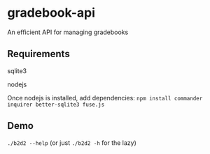 # gradebook-api
An efficient API for managing gradebooks

## Requirements
sqlite3

nodejs

Once nodejs is installed, add dependencies: `npm install commander inquirer better-sqlite3 fuse.js`

## Demo
`./b2d2 --help` (or just `./b2d2 -h` for the lazy)
